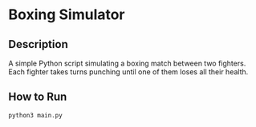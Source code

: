 # Boxing Simulator 

## Description
A simple Python script simulating a boxing match between two fighters. Each fighter takes turns punching until one of them loses all their health.

## How to Run

```bash
python3 main.py

